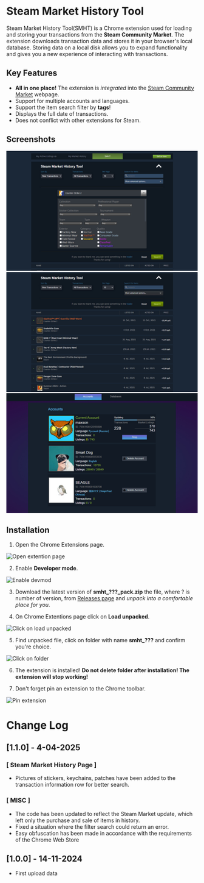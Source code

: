 # Steam Market History Tool
Steam Market History Tool(SMHT) is a Chrome extension used for loading and storing your transactions from the **Steam Community Market**. 
The extension downloads transaction data and stores it in your browser's local database. Storing data on a local disk allows you to expand functionality and gives you a new experience of interacting with transactions.

## Key Features
+ **All in one place!** The extension is *integrated* into the [Steam Community Market](https://steamcommunity.com/market/) webpage.
+ Support for multiple accounts and languages.
+ Support the item search filter by **tags**!
+ Displays the full date of transactions.
+ Does not conflict with other extensions for Steam.

## Screenshots
![screen](images/smht_s1.jpg)
![screen](images/smht_s2.jpg)
![screen](images/smht_s3.jpg)

## Installation
1. Open the Chrome Extensions page.

![Open extention page](images/readme_s1.png)

2. Enable **Developer mode**.

![Enable devmod](images/readme_s2.png)

3. Download the latest version of **smht_???_pack.zip** the file, where ? is number of version, from [Releases page](https://github.com/MaxsonDev/Steam-Market-History-Tool/releases) and *unpack into a comfortable place for you*.

4. On Chrome Extentions page click on **Load unpacked**.

![Click on load unpacked](images/readme_s6.png)

5. Find unpacked file, click on folder with name **smht_???** and confirm you're choice.

![Click on folder](images/readme_s7.png)

6. The extension is installed! **Do not delete folder after installation! The extension will stop working!**

7. Don't forget pin an extension to the Chrome toolbar.

![Pin extension](images/readme_s8.png)
# Change Log
## [1.1.0] - 4-04-2025
### [ Steam Market History Page ]
- Pictures of stickers, keychains, patches have been added to the transaction information row for better search.
### [ MISC ]
- The code has been updated to reflect the Steam Market update, which left only the purchase and sale of items in history.
- Fixed a situation where the filter search could return an error.
- Easy obfuscation has been made in accordance with the requirements of the Chrome Web Store
## [1.0.0] - 14-11-2024
- First upload data
